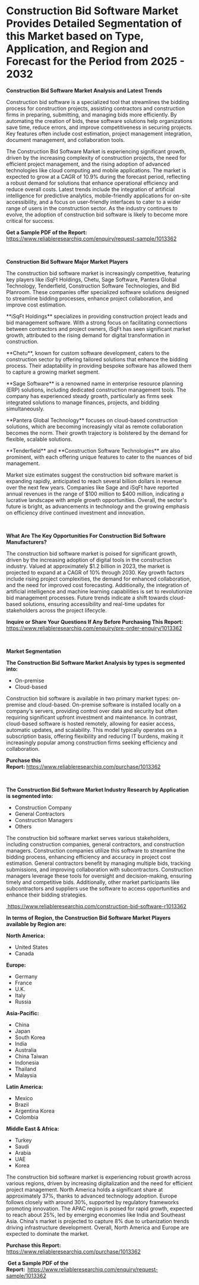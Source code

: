 <p><h1>Construction Bid Software Market Provides Detailed Segmentation of this Market based on Type, Application, and Region and Forecast for the Period from 2025 - 2032</h1></p><p><strong>Construction Bid Software Market Analysis and Latest Trends</strong></p>
<p><p>Construction bid software is a specialized tool that streamlines the bidding process for construction projects, assisting contractors and construction firms in preparing, submitting, and managing bids more efficiently. By automating the creation of bids, these software solutions help organizations save time, reduce errors, and improve competitiveness in securing projects. Key features often include cost estimation, project management integration, document management, and collaboration tools.</p><p>The Construction Bid Software Market is experiencing significant growth, driven by the increasing complexity of construction projects, the need for efficient project management, and the rising adoption of advanced technologies like cloud computing and mobile applications. The market is expected to grow at a CAGR of 10.9% during the forecast period, reflecting a robust demand for solutions that enhance operational efficiency and reduce overall costs. Latest trends include the integration of artificial intelligence for predictive analytics, mobile-friendly applications for on-site accessibility, and a focus on user-friendly interfaces to cater to a wider range of users in the construction sector. As the industry continues to evolve, the adoption of construction bid software is likely to become more critical for success.</p></p>
<p><strong>Get a Sample PDF of the Report:&nbsp;</strong> <a href="https://www.reliableresearchiq.com/enquiry/request-sample/1013362?utm_campaign=2288&utm_medium=2&utm_source=Github&utm_content=ia&utm_term=17042025&utm_id=construction-bid-software">https://www.reliableresearchiq.com/enquiry/request-sample/1013362</a></p>
<p>&nbsp;</p>
<p><strong>Construction Bid Software Major Market Players</strong></p>
<p><p>The construction bid software market is increasingly competitive, featuring key players like iSqFt Holdings, Chetu, Sage Software, Pantera Global Technology, Tenderfield, Construction Software Technologies, and Bid Planroom. These companies offer specialized software solutions designed to streamline bidding processes, enhance project collaboration, and improve cost estimation.</p><p>**iSqFt Holdings** specializes in providing construction project leads and bid management software. With a strong focus on facilitating connections between contractors and project owners, iSqFt has seen significant market growth, attributed to the rising demand for digital transformation in construction. </p><p>**Chetu**, known for custom software development, caters to the construction sector by offering tailored solutions that enhance the bidding process. Their adaptability in providing bespoke software has allowed them to capture a growing market segment.</p><p>**Sage Software** is a renowned name in enterprise resource planning (ERP) solutions, including dedicated construction management tools. The company has experienced steady growth, particularly as firms seek integrated solutions to manage finances, projects, and bidding simultaneously.</p><p>**Pantera Global Technology** focuses on cloud-based construction solutions, which are becoming increasingly vital as remote collaboration becomes the norm. Their growth trajectory is bolstered by the demand for flexible, scalable solutions.</p><p>**Tenderfield** and **Construction Software Technologies** are also prominent, with each offering unique features to cater to the nuances of bid management.</p><p>Market size estimates suggest the construction bid software market is expanding rapidly, anticipated to reach several billion dollars in revenue over the next few years. Companies like Sage and iSqFt have reported annual revenues in the range of $100 million to $400 million, indicating a lucrative landscape with ample growth opportunities. Overall, the sector's future is bright, as advancements in technology and the growing emphasis on efficiency drive continued investment and innovation.</p></p>
<p>&nbsp;</p>
<p><strong>What Are The Key Opportunities For Construction Bid Software Manufacturers?</strong></p>
<p><p>The construction bid software market is poised for significant growth, driven by the increasing adoption of digital tools in the construction industry. Valued at approximately $1.2 billion in 2023, the market is projected to expand at a CAGR of 10% through 2030. Key growth factors include rising project complexities, the demand for enhanced collaboration, and the need for improved cost forecasting. Additionally, the integration of artificial intelligence and machine learning capabilities is set to revolutionize bid management processes. Future trends indicate a shift towards cloud-based solutions, ensuring accessibility and real-time updates for stakeholders across the project lifecycle.</p></p>
<p><strong>Inquire or Share Your Questions If Any Before Purchasing This Report:</strong> <a href="https://www.reliableresearchiq.com/enquiry/pre-order-enquiry/1013362?utm_campaign=2288&utm_medium=2&utm_source=Github&utm_content=ia&utm_term=17042025&utm_id=construction-bid-software">https://www.reliableresearchiq.com/enquiry/pre-order-enquiry/1013362</a></p>
<p>&nbsp;</p>
<p><strong>Market Segmentation</strong></p>
<p><strong>The Construction Bid Software Market Analysis by types is segmented into:</strong></p>
<p><ul><li>On-premise</li><li>Cloud-based</li></ul></p>
<p><p>Construction bid software is available in two primary market types: on-premise and cloud-based. On-premise software is installed locally on a company's servers, providing control over data and security but often requiring significant upfront investment and maintenance. In contrast, cloud-based software is hosted remotely, allowing for easier access, automatic updates, and scalability. This model typically operates on a subscription basis, offering flexibility and reducing IT burdens, making it increasingly popular among construction firms seeking efficiency and collaboration.</p></p>
<p><strong>Purchase this Report:&nbsp;</strong><a href="https://www.reliableresearchiq.com/purchase/1013362?utm_campaign=2288&utm_medium=2&utm_source=Github&utm_content=ia&utm_term=17042025&utm_id=construction-bid-software">https://www.reliableresearchiq.com/purchase/1013362</a></p>
<p>&nbsp;</p>
<p><strong>The Construction Bid Software Market Industry Research by Application is segmented into:</strong></p>
<p><ul><li>Construction Company</li><li>General Contractors</li><li>Construction Managers</li><li>Others</li></ul></p>
<p><p>The construction bid software market serves various stakeholders, including construction companies, general contractors, and construction managers. Construction companies utilize this software to streamline the bidding process, enhancing efficiency and accuracy in project cost estimation. General contractors benefit by managing multiple bids, tracking submissions, and improving collaboration with subcontractors. Construction managers leverage these tools for oversight and decision-making, ensuring timely and competitive bids. Additionally, other market participants like subcontractors and suppliers use the software to access opportunities and enhance their bidding strategies.</p></p>
<p><a href="https://www.reliableresearchiq.com/construction-bid-software-r1013362?utm_campaign=2288&utm_medium=2&utm_source=Github&utm_content=ia&utm_term=17042025&utm_id=construction-bid-software">&nbsp;https://www.reliableresearchiq.com/construction-bid-software-r1013362</a></p>
<p><strong>In terms of Region, the Construction Bid Software Market Players available by Region are:</strong></p>
<p>
    <p> <strong> North America: </strong>
        <ul>
            <li>United States</li>
            <li>Canada</li>
        </ul>
        </p> 
    <p> <strong> Europe: </strong>
        <ul>
            <li>Germany</li>
            <li>France</li>
            <li>U.K.</li>
            <li>Italy</li>
            <li>Russia</li>
        </ul>
        </p> 
    <p> <strong> Asia-Pacific: </strong>
        <ul>
            <li>China</li>
            <li>Japan</li>
            <li>South Korea</li>
            <li>India</li>
            <li>Australia</li>
            <li>China Taiwan</li>
            <li>Indonesia</li>
            <li>Thailand</li>
            <li>Malaysia</li>
        </ul>
        </p> 
    <p> <strong> Latin America: </strong>
        <ul>
            <li>Mexico</li>
            <li>Brazil</li>
            <li>Argentina Korea</li>
            <li>Colombia</li>
        </ul>
        </p> 
    <p> <strong> Middle East & Africa: </strong>
        <ul>
            <li>Turkey</li>
            <li>Saudi</li>
            <li>Arabia</li>
            <li>UAE</li>
            <li>Korea</li>
        </ul>
    </p>
    </p>
<p><p>The construction bid software market is experiencing robust growth across various regions, driven by increasing digitalization and the need for efficient project management. North America holds a significant share at approximately 37%, thanks to advanced technology adoption. Europe follows closely with around 30%, supported by regulatory frameworks promoting innovation. The APAC region is poised for rapid growth, expected to reach about 25%, led by emerging economies like India and Southeast Asia. China's market is projected to capture 8% due to urbanization trends driving infrastructure development. Overall, North America and Europe are expected to dominate the market.</p></p>
<p><strong>Purchase this Report: </strong><a href="https://www.reliableresearchiq.com/purchase/1013362?utm_campaign=2288&utm_medium=2&utm_source=Github&utm_content=ia&utm_term=17042025&utm_id=construction-bid-software">https://www.reliableresearchiq.com/purchase/1013362</a></p>
<p>&nbsp;<strong>Get a Sample PDF of the Report:&nbsp;&nbsp;</strong><a href="https://www.reliableresearchiq.com/enquiry/request-sample/1013362?utm_campaign=2288&utm_medium=2&utm_source=Github&utm_content=ia&utm_term=17042025&utm_id=construction-bid-software">https://www.reliableresearchiq.com/enquiry/request-sample/1013362</a></p>
<p><strong></strong></p>
<p><p></p><p></p><p></p></p>